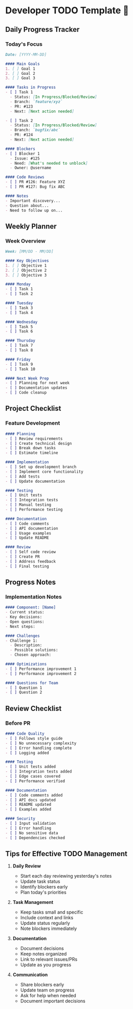# Developer TODO Template 📝

## Daily Progress Tracker

### Today's Focus
```markdown
Date: [YYYY-MM-DD]

#### Main Goals
1. [ ] Goal 1
2. [ ] Goal 2
3. [ ] Goal 3

#### Tasks in Progress
- [ ] Task 1
  - Status: [In Progress/Blocked/Review]
  - Branch: `feature/xyz`
  - PR: #123
  - Next: [Next action needed]

- [ ] Task 2
  - Status: [In Progress/Blocked/Review]
  - Branch: `bugfix/abc`
  - PR: #124
  - Next: [Next action needed]

#### Blockers
- [ ] Blocker 1
  - Issue: #125
  - Need: [What's needed to unblock]
  - Owner: @username

#### Code Reviews
- [ ] PR #126: Feature XYZ
- [ ] PR #127: Bug fix ABC

#### Notes
- Important discovery...
- Question about...
- Need to follow up on...
```

## Weekly Planner

### Week Overview
```markdown
Week: [MM/DD - MM/DD]

#### Key Objectives
1. [ ] Objective 1
2. [ ] Objective 2
3. [ ] Objective 3

#### Monday
- [ ] Task 1
- [ ] Task 2

#### Tuesday
- [ ] Task 3
- [ ] Task 4

#### Wednesday
- [ ] Task 5
- [ ] Task 6

#### Thursday
- [ ] Task 7
- [ ] Task 8

#### Friday
- [ ] Task 9
- [ ] Task 10

#### Next Week Prep
- [ ] Planning for next week
- [ ] Documentation updates
- [ ] Code cleanup
```

## Project Checklist

### Feature Development
```markdown
#### Planning
- [ ] Review requirements
- [ ] Create technical design
- [ ] Break down tasks
- [ ] Estimate timeline

#### Implementation
- [ ] Set up development branch
- [ ] Implement core functionality
- [ ] Add tests
- [ ] Update documentation

#### Testing
- [ ] Unit tests
- [ ] Integration tests
- [ ] Manual testing
- [ ] Performance testing

#### Documentation
- [ ] Code comments
- [ ] API documentation
- [ ] Usage examples
- [ ] Update README

#### Review
- [ ] Self code review
- [ ] Create PR
- [ ] Address feedback
- [ ] Final testing
```

## Progress Notes

### Implementation Notes
```markdown
#### Component: [Name]
- Current status:
- Key decisions:
- Open questions:
- Next steps:

#### Challenges
- Challenge 1:
  - Description:
  - Possible solutions:
  - Chosen approach:

#### Optimizations
- [ ] Performance improvement 1
- [ ] Performance improvement 2

#### Questions for Team
- [ ] Question 1
- [ ] Question 2
```

## Review Checklist

### Before PR
```markdown
#### Code Quality
- [ ] Follows style guide
- [ ] No unnecessary complexity
- [ ] Error handling complete
- [ ] Logging added

#### Testing
- [ ] Unit tests added
- [ ] Integration tests added
- [ ] Edge cases covered
- [ ] Performance verified

#### Documentation
- [ ] Code comments added
- [ ] API docs updated
- [ ] README updated
- [ ] Examples added

#### Security
- [ ] Input validation
- [ ] Error handling
- [ ] No sensitive data
- [ ] Dependencies checked
```

## Tips for Effective TODO Management

1. **Daily Review**
   - Start each day reviewing yesterday's notes
   - Update task status
   - Identify blockers early
   - Plan today's priorities

2. **Task Management**
   - Keep tasks small and specific
   - Include context and links
   - Update status regularly
   - Note blockers immediately

3. **Documentation**
   - Document decisions
   - Keep notes organized
   - Link to relevant issues/PRs
   - Update as you progress

4. **Communication**
   - Share blockers early
   - Update team on progress
   - Ask for help when needed
   - Document important decisions
